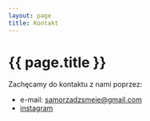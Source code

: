 ```yaml
---
layout: page
title: Kontakt
---
```


<h1> {{ page.title }} </h1>

Zachęcamy do kontaktu z nami poprzez: 

* e-mail: samorzadzsmeie@gmail.com
* [instagram](https://www.instagram.com/uczniowie_zsmeie/?utm_source=ig_profile_share&igshid=l4pc62c6n6hq)